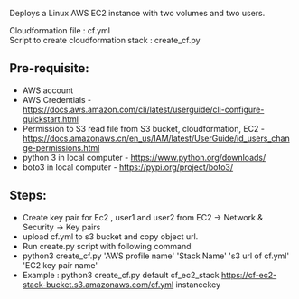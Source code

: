 Deploys a Linux AWS EC2 instance with two volumes and two users.

Cloudformation file : cf.yml
<br />Script to create cloudformation stack : create_cf.py

## Pre-requisite: 
- AWS account
- AWS Credentials - https://docs.aws.amazon.com/cli/latest/userguide/cli-configure-quickstart.html
- Permission to S3 read file from S3 bucket, cloudformation, EC2 - https://docs.amazonaws.cn/en_us/IAM/latest/UserGuide/id_users_change-permissions.html
- python 3 in local computer - https://www.python.org/downloads/
- boto3 in local computer - https://pypi.org/project/boto3/

## Steps:
- Create key pair for Ec2 , user1 and user2 from EC2 -> Network & Security -> Key pairs
- upload cf.yml to s3 bucket and copy object url.
- Run create.py script with following command
- python3 create_cf.py 'AWS profile name' 'Stack Name' 's3 url of cf.yml' 'EC2 key pair name'
- Example : python3 create_cf.py default cf_ec2_stack https://cf-ec2-stack-bucket.s3.amazonaws.com/cf.yml instancekey
